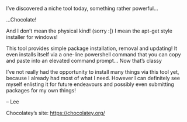 I’ve discovered a niche tool today, something rather powerful…

…Chocolate!

And I don’t mean the physical kind! (sorry :[) I mean the apt-get style installer for windows!

This tool provides simple package installation, removal and updating! It even installs itself via a one-line powershell command that you can copy and paste into an elevated command prompt… Now that’s classy

I’ve not really had the opportunity to install many things via this tool yet, because I already had most of what I need. However I can definitely see myself enlisting it for future endeavours and possibly even submitting packages for my own things!

– Lee

Chocolatey’s site: https://chocolatey.org/
